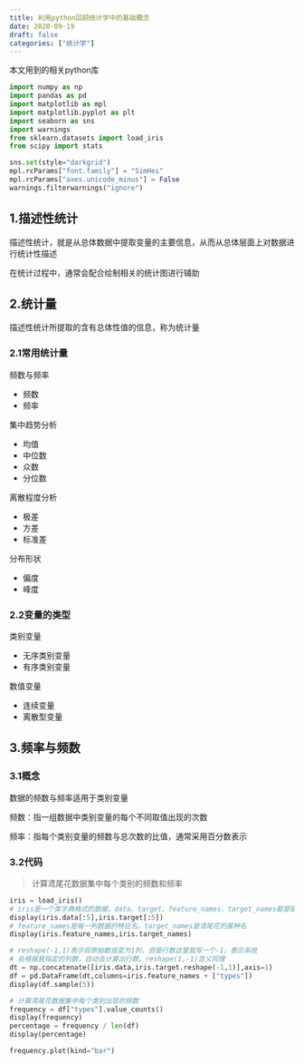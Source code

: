 ```yaml
---
title: 利用python回顾统计学中的基础概念
date: 2020-09-19
draft: false
categories: ["统计学"]
---
```


本文用到的相关python库

```python
import numpy as np
import pandas as pd
import matplotlib as mpl
import matplotlib.pyplot as plt
import seaborn as sns
import warnings
from sklearn.datasets import load_iris
from scipy import stats

sns.set(style="darkgrid")
mpl.rcParams["font.family"] = "SimHei"
mpl.rcParams["axes.unicode_minus"] = False
warnings.filterwarnings("ignore")
```

## 1.描述性统计

描述性统计，就是从总体数据中提取变量的主要信息，从而从总体层面上对数据进行统计性描述

在统计过程中，通常会配合绘制相关的统计图进行辅助

## 2.统计量

描述性统计所提取的含有总体性值的信息，称为统计量

### 2.1常用统计量

频数与频率
- 频数
- 频率

集中趋势分析
- 均值
- 中位数
- 众数
- 分位数

离散程度分析
- 极差
- 方差
- 标准差

分布形状
- 偏度
- 峰度

### 2.2变量的类型

类别变量
- 无序类别变量
- 有序类别变量

数值变量
- 连续变量
- 离散型变量


## 3.频率与频数

### 3.1概念

数据的频数与频率适用于类别变量

频数：指一组数据中类别变量的每个不同取值出现的次数

频率：指每个类别变量的频数与总次数的比值，通常采用百分数表示

### 3.2代码

>计算鸢尾花数据集中每个类别的频数和频率

```python
iris = load_iris()
# iris是一个类字典格式的数据，data、target、feature_names、target_names都是键
display(iris.data[:5],iris.target[:5])
# feature_names是每一列数据的特征名。target_names是鸢尾花的属种名
display(iris.feature_names,iris.target_names)

# reshape(-1,1)表示将原始数组变为1列，但是行数这里我写一个-1，表示系统
# 会根据我指定的列数，自动去计算出行数。reshape(1,-1)含义同理
dt = np.concatenate([iris.data,iris.target.reshape(-1,1)],axis=1)
df = pd.DataFrame(dt,columns=iris.feature_names + ["types"])
display(df.sample(5))

# 计算鸢尾花数据集中每个类别出现的频数
frequency = df["types"].value_counts()
display(frequency)
percentage = frequency / len(df)
display(percentage)

frequency.plot(kind="bar")
```


